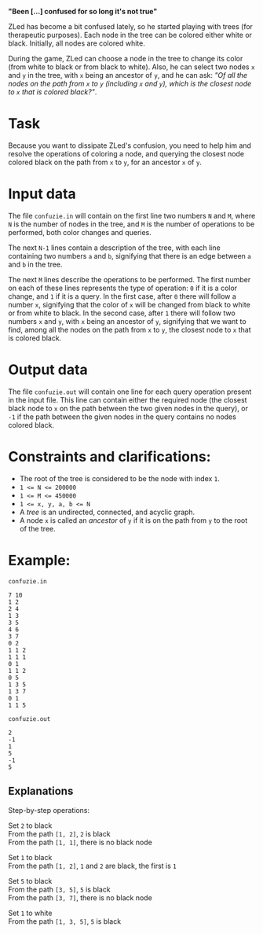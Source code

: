 **"Been […] confused for so long it's not true"**

ZLed has become a bit confused lately, so he started playing with trees (for therapeutic purposes). Each node in the tree can be colored either white or black. Initially, all nodes are colored white.

During the game, ZLed can choose a node in the tree to change its color (from white to black or from black to white). Also, he can select two nodes `x` and `y` in the tree, with `x` being an ancestor of `y`, and he can ask: *"Of all the nodes on the path from `x` to `y` (including `x` and `y`), which is the closest node to `x` that is colored black?"*.

# Task
Because you want to dissipate ZLed's confusion, you need to help him and resolve the operations of coloring a node, and querying the closest node colored black on the path from `x` to `y`, for an ancestor `x` of `y`.

# Input data
The file `confuzie.in` will contain on the first line two numbers `N` and `M`, where `N` is the number of nodes in the tree, and `M` is the number of operations to be performed, both color changes and queries.

The next `N-1` lines contain a description of the tree, with each line containing two numbers `a` and `b`, signifying that there is an edge between `a` and `b` in the tree.

The next `M` lines describe the operations to be performed. The first number on each of these lines represents the type of operation: `0` if it is a color change, and `1` if it is a query. In the first case, after `0` there will follow a number `x`, signifying that the color of `x` will be changed from black to white or from white to black. In the second case, after `1` there will follow two numbers `x` and `y`, with `x` being an ancestor of `y`, signifying that we want to find, among all the nodes on the path from `x` to `y`, the closest node to `x` that is colored black.

# Output data
The file `confuzie.out` will contain one line for each query operation present in the input file. This line can contain either the required node (the closest black node to `x` on the path between the two given nodes in the query), or `-1` if the path between the given nodes in the query contains no nodes colored black.

# Constraints and clarifications:
* The root of the tree is considered to be the node with index `1`.
* `1 <= N <= 200000`
* `1 <= M <= 450000`
* `1 <= x, y, a, b <= N`
* A *tree* is an undirected, connected, and acyclic graph.
* A node `x` is called an *ancestor* of `y` if it is on the path from `y` to the root of the tree.

# Example:

`confuzie.in`  
```
7 10
1 2
2 4
1 3
3 5
4 6
3 7
0 2
1 1 2
1 1 1
0 1
1 1 2
0 5
1 3 5
1 3 7
0 1
1 1 5
```

`confuzie.out`
```
2
-1
1
5
-1
5
```

Explanations
---

Step-by-step operations:

Set `2` to black  
From the path `[1, 2]`, `2` is black  
From the path `[1, 1]`, there is no black node  

Set `1` to black  
From the path `[1, 2]`, `1` and `2` are black, the first is `1`  

Set `5` to black  
From the path `[3, 5]`, `5` is black  
From the path `[3, 7]`, there is no black node  

Set `1` to white  
From the path `[1, 3, 5]`, `5` is black